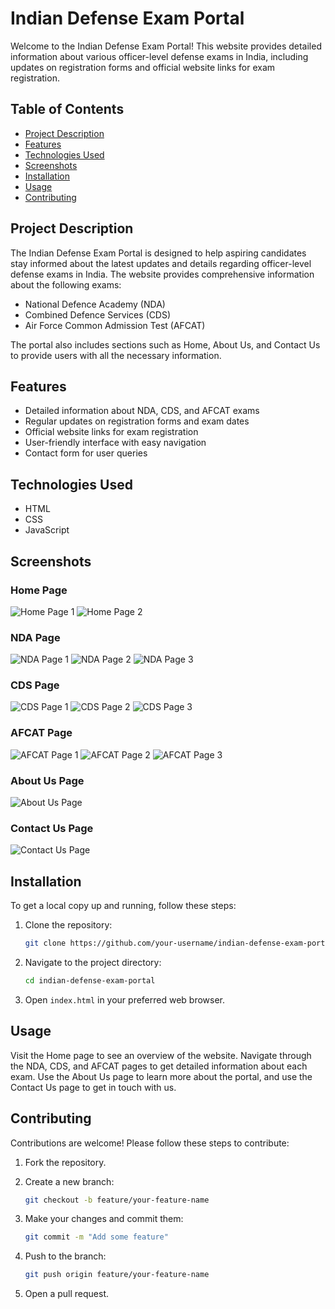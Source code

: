 # Indian Defense Exam Portal

Welcome to the Indian Defense Exam Portal! This website provides detailed information about various officer-level defense exams in India, including updates on registration forms and official website links for exam registration.

## Table of Contents

- [Project Description](#project-description)
- [Features](#features)
- [Technologies Used](#technologies-used)
- [Screenshots](#screenshots)
- [Installation](#installation)
- [Usage](#usage)
- [Contributing](#contributing)

## Project Description

The Indian Defense Exam Portal is designed to help aspiring candidates stay informed about the latest updates and details regarding officer-level defense exams in India. The website provides comprehensive information about the following exams:

- National Defence Academy (NDA)
- Combined Defence Services (CDS)
- Air Force Common Admission Test (AFCAT)

The portal also includes sections such as Home, About Us, and Contact Us to provide users with all the necessary information.

## Features

- Detailed information about NDA, CDS, and AFCAT exams
- Regular updates on registration forms and exam dates
- Official website links for exam registration
- User-friendly interface with easy navigation
- Contact form for user queries

## Technologies Used

- HTML
- CSS
- JavaScript

## Screenshots

### Home Page
![Home Page 1](images/home_page1.png)
![Home Page 2](images/home_page2.png)

### NDA Page
![NDA Page 1](images/nda_page1.png)
![NDA Page 2](images/nda_page2.png)
![NDA Page 3](images/nda_page3.png)

### CDS Page
![CDS Page 1](images/cds_page1.png)
![CDS Page 2](images/cds_page2.png)
![CDS Page 3](images/cds_page3.png)

### AFCAT Page
![AFCAT Page 1](images/afcat_page1.png)
![AFCAT Page 2](images/afcat_page2.png)
![AFCAT Page 3](images/afcat_page3.png)

### About Us Page
![About Us Page](images/about_us_page.png)

### Contact Us Page
![Contact Us Page](images/contact_us_page.png)

## Installation

To get a local copy up and running, follow these steps:

1. Clone the repository:
    ```bash
    git clone https://github.com/your-username/indian-defense-exam-portal.git
    ```

2. Navigate to the project directory:
    ```bash
    cd indian-defense-exam-portal
    ```

3. Open `index.html` in your preferred web browser.

## Usage

Visit the Home page to see an overview of the website. Navigate through the NDA, CDS, and AFCAT pages to get detailed information about each exam. Use the About Us page to learn more about the portal, and use the Contact Us page to get in touch with us.

## Contributing

Contributions are welcome! Please follow these steps to contribute:

1. Fork the repository.
2. Create a new branch:
    ```bash
    git checkout -b feature/your-feature-name
    ```

3. Make your changes and commit them:
    ```bash
    git commit -m "Add some feature"
    ```

4. Push to the branch:
    ```bash
    git push origin feature/your-feature-name
    ```

5. Open a pull request.


